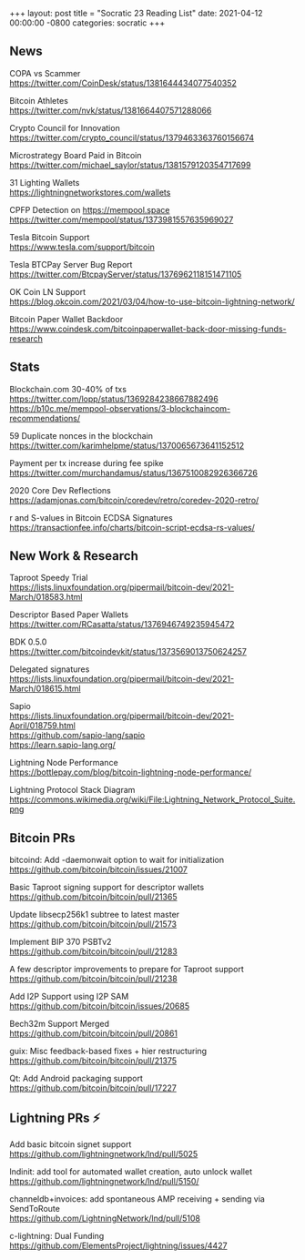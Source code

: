 +++
layout: post
title =  "Socratic 23 Reading List"
date:   2021-04-12 00:00:00 -0800
categories: socratic
+++

## News

COPA vs Scammer  
<https://twitter.com/CoinDesk/status/1381644434077540352>

Bitcoin Athletes  
<https://twitter.com/nvk/status/1381664407571288066>

Crypto Council for Innovation  
<https://twitter.com/crypto_council/status/1379463363760156674>

Microstrategy Board Paid in Bitcoin  
<https://twitter.com/michael_saylor/status/1381579120354717699>

31 Lighting Wallets  
<https://lightningnetworkstores.com/wallets>

CPFP Detection on <https://mempool.space>  
<https://twitter.com/mempool/status/1373981557635969027>

Tesla Bitcoin Support  
<https://www.tesla.com/support/bitcoin>

Tesla BTCPay Server Bug Report  
<https://twitter.com/BtcpayServer/status/1376962118151471105>

OK Coin LN Support  
<https://blog.okcoin.com/2021/03/04/how-to-use-bitcoin-lightning-network/>

Bitcoin Paper Wallet Backdoor  
<https://www.coindesk.com/bitcoinpaperwallet-back-door-missing-funds-research>


## Stats

Blockchain.com 30-40% of txs  
<https://twitter.com/lopp/status/1369284238667882496>  
<https://b10c.me/mempool-observations/3-blockchaincom-recommendations/>

59 Duplicate nonces in the blockchain  
<https://twitter.com/karimhelpme/status/1370065673641152512>

Payment per tx increase during fee spike  
<https://twitter.com/murchandamus/status/1367510082926366726>

2020 Core Dev Reflections  
<https://adamjonas.com/bitcoin/coredev/retro/coredev-2020-retro/>

r and S-values in Bitcoin ECDSA Signatures  
<https://transactionfee.info/charts/bitcoin-script-ecdsa-rs-values/>


## New Work & Research

Taproot Speedy Trial  
<https://lists.linuxfoundation.org/pipermail/bitcoin-dev/2021-March/018583.html>

Descriptor Based Paper Wallets  
<https://twitter.com/RCasatta/status/1376946749235945472>

BDK 0.5.0  
<https://twitter.com/bitcoindevkit/status/1373569013750624257>

Delegated signatures  
<https://lists.linuxfoundation.org/pipermail/bitcoin-dev/2021-March/018615.html>

Sapio  
<https://lists.linuxfoundation.org/pipermail/bitcoin-dev/2021-April/018759.html>  
<https://github.com/sapio-lang/sapio>  
<https://learn.sapio-lang.org/>

Lightning Node Performance  
<https://bottlepay.com/blog/bitcoin-lightning-node-performance/>

Lightning Protocol Stack Diagram  
<https://commons.wikimedia.org/wiki/File:Lightning_Network_Protocol_Suite.png>



## Bitcoin PRs

bitcoind: Add -daemonwait option to wait for initialization  
<https://github.com/bitcoin/bitcoin/issues/21007>

Basic Taproot signing support for descriptor wallets  
<https://github.com/bitcoin/bitcoin/pull/21365>

Update libsecp256k1 subtree to latest master  
<https://github.com/bitcoin/bitcoin/pull/21573>

Implement BIP 370 PSBTv2  
<https://github.com/bitcoin/bitcoin/pull/21283>

A few descriptor improvements to prepare for Taproot support  
<https://github.com/bitcoin/bitcoin/pull/21238>

Add I2P Support using I2P SAM  
<https://github.com/bitcoin/bitcoin/issues/20685>

Bech32m Support Merged  
<https://github.com/bitcoin/bitcoin/pull/20861>

guix: Misc feedback-based fixes + hier restructuring  
<https://github.com/bitcoin/bitcoin/pull/21375>

Qt: Add Android packaging support  
<https://github.com/bitcoin/bitcoin/pull/17227>


## Lightning PRs ⚡

Add basic bitcoin signet support  
<https://github.com/lightningnetwork/lnd/pull/5025>

lndinit: add tool for automated wallet creation, auto unlock wallet  
<https://github.com/lightningnetwork/lnd/pull/5150/>

channeldb+invoices: add spontaneous AMP receiving + sending via SendToRoute  
<https://github.com/LightningNetwork/lnd/pull/5108>

c-lightning: Dual Funding  
<https://github.com/ElementsProject/lightning/issues/4427>




